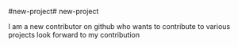 #new-project# new-project

I am a new contributor on github who wants to contribute to various projects 
look forward to my contribution 
